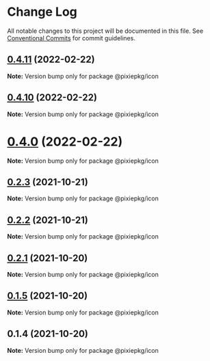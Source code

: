 # Change Log

All notable changes to this project will be documented in this file.
See [Conventional Commits](https://conventionalcommits.org) for commit guidelines.

## [0.4.11](https://github.com/pixiespirit/web-uikit/compare/v0.4.10...v0.4.11) (2022-02-22)

**Note:** Version bump only for package @pixiepkg/icon





## [0.4.10](https://github.com/pixiespirit/web-uikit/compare/v0.4.9...v0.4.10) (2022-02-22)

**Note:** Version bump only for package @pixiepkg/icon





# [0.4.0](https://github.com/pixiespirit/web-uikit/compare/v0.3.1...v0.4.0) (2022-02-22)

**Note:** Version bump only for package @pixiepkg/icon





## [0.2.3](https://github.com/pixiespirit/web-uikit/compare/v0.2.2...v0.2.3) (2021-10-21)

**Note:** Version bump only for package @pixiepkg/icon





## [0.2.2](https://github.com/pixiespirit/web-uikit/compare/v0.2.1...v0.2.2) (2021-10-21)

**Note:** Version bump only for package @pixiepkg/icon





## [0.2.1](https://github.com/pixiespirit/web-uikit/compare/v0.1.5...v0.2.1) (2021-10-20)

**Note:** Version bump only for package @pixiepkg/icon





## [0.1.5](https://github.com/pixiespirit/web-uikit/compare/v0.1.4...v0.1.5) (2021-10-20)

**Note:** Version bump only for package @pixiepkg/icon





## 0.1.4 (2021-10-20)

**Note:** Version bump only for package @pixiepkg/icon
